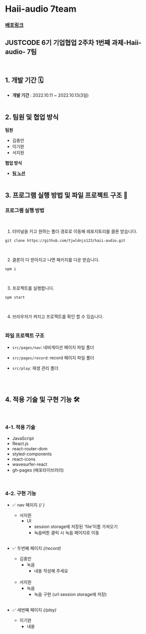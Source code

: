 # Haii-audio 7team

### **[배포링크](https://tjwldnjs123.github.io/haii-audio)**

## JUSTCODE 6기 기업협업 2주차 1번째 과제-Haii-audio- 7팀

<br />

## 1. 개발 기간 🗓

- **개발 기간** : 2022.10.11 ~ 2022.10.13(3일)
  <br />
  <br />

## 2. 팀원 및 협업 방식 

**팀원**

- 김충만
- 이기완
- 서지원

**협업 방식**

- **[팀 노션](https://www.notion.so/wecode/7-Lucky-7-5667c517070a4b5bbdbd1a7fff2128c2)**
  <br />
  <br />

## 3. 프로그램 실행 방법 및 파일 프로젝트 구조 🚧

### 프로그램 실행 방법

<br />

1.  터미널을 키고 원하는 폴더 경로로 이동해 레포지토리를 클론 받습니다.

```
git clone https://github.com/tjwldnjs123/haii-audio.git
```

<br />

2.  클론이 다 받아지고 나면 패키지를 다운 받습니다.

```
npm i
```

<br />

3.  프로젝트를 실행합니다.

```
npm start
```

<br />

4. 브라우저가 켜지고 프로젝트를 확인 할 수 있습니다.
   <br />
   <br />

### 파일 프로젝트 구조


- `src/pages/nav`: 네비게이션 페이지 파일 폴더
- `src/pages/record`: record 페이지 파일 폴더
- `src/play`: 재생 관리 폴더

   <br />
   <br />

## 4. 적용 기술 및 구현 기능 🛠

<br />

### 4-1. 적용 기술

- JavaScript
- React.js
- react-router-dom
- styled-components
- react-icons
- wavesurfer-react
- gh-pages (배포라이브러리)

<br />

### 4-2. 구현 기능

- ✅ nav 페이지 _(/ )_

  - 서지원
    - UI
      - session storage에 저장된 'file'이름 가져오기
      - 녹음버튼 클릭 시 녹음 페이지로 이동

  <br />

- ✅ 두번째 페이지 _(/record)_

  - 김충만
    - 녹음
      - 내용 작성해 주세요

  <br />

  - 서지원
    - 녹음
      - 녹음 구현 (url session storage에 저장)
    

  <br />

- ✅ 세번째 페이지 _(/play)_

  - 이기완
    - 내용 
  
